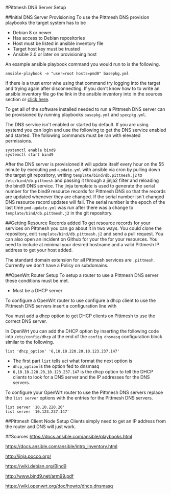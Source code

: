 #Pittmesh DNS Server Setup

##Initial DNS Server Provisioning
To use the Pittmesh DNS provision playbooks the target system has to be
* Debian 8 or newer
* Has access to Debian repositories
* Host must be listed in ansible inventory file
* Target host key must be trusted
* Ansible 2.0 or later on provisioning host

An example ansible playbook command you would run to is the following.

    ansible-playbook -e "user=root hosts=pmd0" basepkg.yml

If there is a trust error whe using that command try logging into the target 
and trying again after disconnecting. If you don't know how to to write an 
ansible inventory file go the link in the ansible inventory into in the
sources section or 
[click here](https://docs.ansible.com/ansible/intro_inventory.html).

To get all of the software installed needed to run a Pittmesh DNS server
can be provisioned by running playbooks `basepkg.yml` and `specpkg.yml`.

The DNS service isn't enabled or started by default. If you are using
systemd you can login and use the following to get the DNS service enabled
and started. The following commands must be ran with elevated permissions.

    systemctl enable bind9
    systemctl start bind9

After the DNS server is provisioned it will update itself every hour on the
55 minute by executing `pmd-update.yml` with ansible via cron by pulling
down the target git repository, writing `template/bind/db.pittmesh.j2` to 
`/etc/bind/db.pittmesh` and passing it through a jinja2 filter and reloading
the bind9 DNS service. The jinja template is used to generate the serial
number for the bind9 resource records for Pittmesh DNS so that the records
are updated whenever they are changed. If the serial number isn't changed
DNS resource record updates will fail. The serial number is the epoch of 
the last time `pmd-update.yml` was run after there was a change to 
`template/bind/db.pittmesh.j2` in the git repository.

##Getting Resource Records added
To get resource records for your services on Pittmesh you can go about it
in two ways. You could clone the repository, edit 
`template/bind/db.pittmesh.j2` and send a pull request. You can also open 
an incident on Github for your the for your resources.
You need to include at minimal your desired hostname and a valid Pittmesh IP
address to get your host added.

The standard domain extension for all Pittmesh services are `.pittmesh`.
Currently we don't have a Policy on subdomains.

##OpenWrt Router Setup
To setup a router to use a Pittmesh DNS server these conditions must
be met.

* Must be a DHCP server

To configure a OpenWrt router to use configure a dhcp client to use the
Pittmesh DNS servers insert a configuration line with

You must add a dhcp option to get DHCP clients on Pittmesh to use
the correct DNS server.

In OpenWrt you can add the DHCP option by inserting the following code 
into `/etc/config/dhcp` at the end of the `config dnsmasq` configuration
block similar to the following.

    list 'dhcp_option' '6,10.10.220.20,10.123.237.147'

* The first part `list` tells uci what format the next option is
* `dhcp_option` is the option fed to dnsmasq
* `6,10.10.220.20,10.123.237.147` is the dhcp option to tell the DHCP
clients to look for a DNS server and the IP addresses for the DNS servers.

To configure your OpenWrt router to use the Pittmesh DNS servers replace the 
`list server` options with the entries for the Pittmesh DNS servers.

    list server '10.10.220.20'
    list server '10.123.237.147'

##Pittmesh Client Node Setup
Clients simply need to get an IP address from the router and DNS will just work.

##Sources
https://docs.ansible.com/ansible/playbooks.html

https://docs.ansible.com/ansible/intro_inventory.html

http://jinja.pocoo.org/

https://wiki.debian.org/Bind9

http://www.bind9.net/arm99.pdf

https://wiki.openwrt.org/doc/howto/dhcp.dnsmasq

